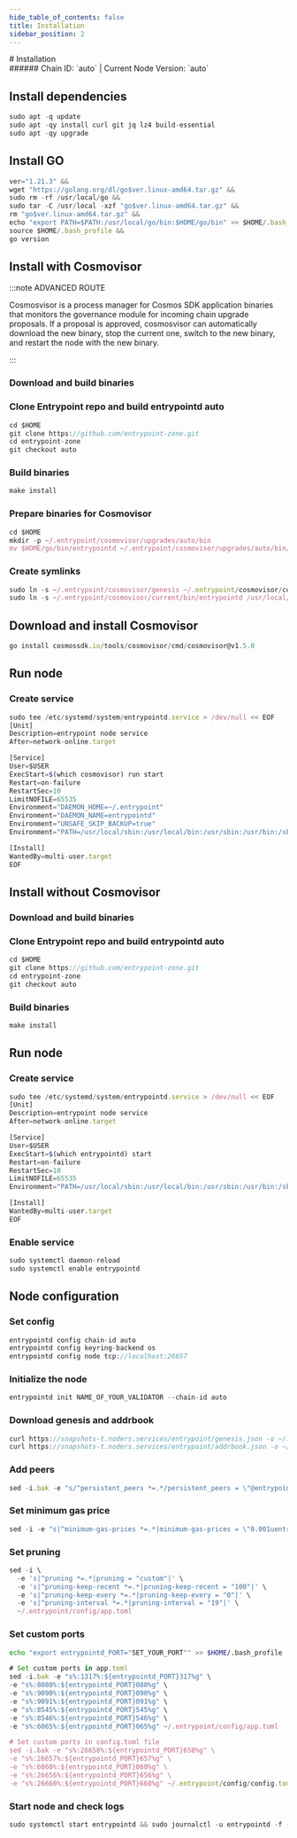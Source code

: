 ```yaml
---
hide_table_of_contents: false
title: Installation
sidebar_position: 2
---
```


<div class="h1-with-icon icon-entrypoint">
# Installation
</div>
###### Chain ID: `auto` | Current Node Version: `auto`

## Install dependencies

```js
sudo apt -q update
sudo apt -qy install curl git jq lz4 build-essential
sudo apt -qy upgrade
```

## Install GO
```js
ver="1.21.3" &&
wget "https://golang.org/dl/go$ver.linux-amd64.tar.gz" &&
sudo rm -rf /usr/local/go &&
sudo tar -C /usr/local -xzf "go$ver.linux-amd64.tar.gz" &&
rm "go$ver.linux-amd64.tar.gz" &&
echo "export PATH=$PATH:/usr/local/go/bin:$HOME/go/bin" >> $HOME/.bash_profile &&
source $HOME/.bash_profile &&
go version
```

## Install with Cosmovisor
:::note ADVANCED ROUTE

Cosmosvisor is a process manager for Cosmos SDK application binaries that monitors the governance module for incoming chain upgrade proposals. If a proposal is approved, cosmosvisor can automatically download the new binary, stop the current one, switch to the new binary, and restart the node with the new binary.

:::
### Download and build binaries
### Clone Entrypoint repo and build entrypointd auto
```js
cd $HOME
git clone https://github.com/entrypoint-zone.git
cd entrypoint-zone
git checkout auto
```

### Build binaries
```js
make install
```
### Prepare binaries for Cosmovisor
```js
cd $HOME
mkdir -p ~/.entrypoint/cosmovisor/upgrades/auto/bin
mv $HOME/go/bin/entrypointd ~/.entrypoint/cosmovisor/upgrades/auto/bin/
```

### Create symlinks
```js
sudo ln -s ~/.entrypoint/cosmovisor/genesis ~/.entrypoint/cosmovisor/current -f
sudo ln -s ~/.entrypoint/cosmovisor/current/bin/entrypointd /usr/local/bin/entrypointd -f
```

## Download and install Cosmovisor
```js
go install cosmossdk.io/tools/cosmovisor/cmd/cosmovisor@v1.5.0
```

## Run node
### Create service
```js
sudo tee /etc/systemd/system/entrypointd.service > /dev/null << EOF
[Unit]
Description=entrypoint node service
After=network-online.target

[Service]
User=$USER
ExecStart=$(which cosmovisor) run start
Restart=on-failure
RestartSec=10
LimitNOFILE=65535
Environment="DAEMON_HOME=~/.entrypoint"
Environment="DAEMON_NAME=entrypointd"
Environment="UNSAFE_SKIP_BACKUP=true"
Environment="PATH=/usr/local/sbin:/usr/local/bin:/usr/sbin:/usr/bin:/sbin:/bin:/usr/games:/usr/local/games:/snap/bin:~/.entrypoint/cosmovisor/current/bin"

[Install]
WantedBy=multi-user.target
EOF
```

## Install without Cosmovisor

### Download and build binaries
### Clone Entrypoint repo and build entrypointd auto
```js
cd $HOME
git clone https://github.com/entrypoint-zone.git
cd entrypoint-zone
git checkout auto
```

### Build binaries
```js
make install
```

## Run node
### Create service
```js
sudo tee /etc/systemd/system/entrypointd.service > /dev/null << EOF
[Unit]
Description=entrypoint node service
After=network-online.target

[Service]
User=$USER
ExecStart=$(which entrypointd) start
Restart=on-failure
RestartSec=10
LimitNOFILE=65535
Environment="PATH=/usr/local/sbin:/usr/local/bin:/usr/sbin:/usr/bin:/sbin:/bin:/usr/games:/usr/local/games:/snap/bin"

[Install]
WantedBy=multi-user.target
EOF
```

### Enable service
```js
sudo systemctl daemon-reload
sudo systemctl enable entrypointd
```

## Node configuration
### Set config
```js
entrypointd config chain-id auto
entrypointd config keyring-backend os
entrypointd config node tcp://localhost:26657
```

### Initialize the node
```js
entrypointd init NAME_OF_YOUR_VALIDATOR --chain-id auto
```

### Download genesis and addrbook
```js
curl https://snapshots-t.noders.services/entrypoint/genesis.json -o ~/.entrypoint/config/genesis.json
curl https://snapshots-t.noders.services/entrypoint/addrbook.json -o ~/.entrypoint/config/addrbook.json
```
### Add peers
```js
sed -i.bak -e "s/^persistent_peers *=.*/persistent_peers = \"@entrypoint-t-rpc.noders.services:\"/" ~/.entrypoint/config/config.toml
```

### Set minimum gas price
```js
sed -i -e "s|^minimum-gas-prices *=.*|minimum-gas-prices = \"0.001uentry\"|" ~/.entrypoint/config/app.toml
```
### Set pruning
```js
sed -i \
  -e 's|^pruning *=.*|pruning = "custom"|' \
  -e 's|^pruning-keep-recent *=.*|pruning-keep-recent = "100"|' \
  -e 's|^pruning-keep-every *=.*|pruning-keep-every = "0"|' \
  -e 's|^pruning-interval *=.*|pruning-interval = "19"|' \
  ~/.entrypoint/config/app.toml
```

### Set custom ports

```bash
echo "export entrypointd_PORT="SET_YOUR_PORT"" >> $HOME/.bash_profile
```

```js
# Set custom ports in app.toml
sed -i.bak -e "s%:1317%:${entrypointd_PORT}317%g" \
-e "s%:8080%:${entrypointd_PORT}080%g" \
-e "s%:9090%:${entrypointd_PORT}090%g" \
-e "s%:9091%:${entrypointd_PORT}091%g" \
-e "s%:8545%:${entrypointd_PORT}545%g" \
-e "s%:8546%:${entrypointd_PORT}546%g" \
-e "s%:6065%:${entrypointd_PORT}065%g" ~/.entrypoint/config/app.toml

# Set custom ports in config.toml file
sed -i.bak -e "s%:26658%:${entrypointd_PORT}658%g" \
-e "s%:26657%:${entrypointd_PORT}657%g" \
-e "s%:6060%:${entrypointd_PORT}060%g" \
-e "s%:26656%:${entrypointd_PORT}656%g" \
-e "s%:26660%:${entrypointd_PORT}660%g" ~/.entrypoint/config/config.toml
```

### Start node and check logs
```js
sudo systemctl start entrypointd && sudo journalctl -u entrypointd -f --no-hostname -o cat
```